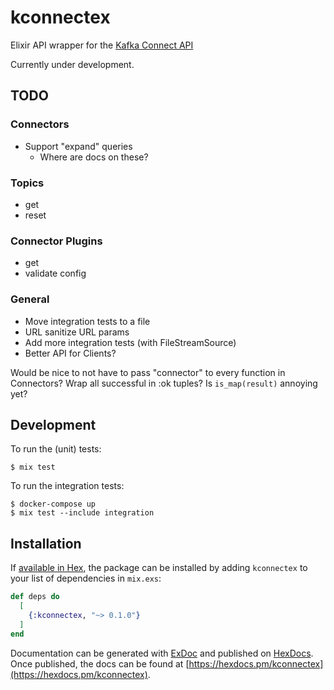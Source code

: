 # kconnectex

Elixir API wrapper for the [Kafka Connect API](https://docs.confluent.io/platform/current/connect/references/restapi.html)

Currently under development.

## TODO

### Connectors
* Support "expand" queries
  * Where are docs on these?

### Topics
* get
* reset

### Connector Plugins
* get
* validate config

### General
* Move integration tests to a file
* URL sanitize URL params
* Add more integration tests (with FileStreamSource)
* Better API for Clients?

Would be nice to not have to pass "connector" to every function in Connectors?
Wrap all successful in :ok tuples? Is `is_map(result)` annoying yet?

## Development

To run the (unit) tests:

```
$ mix test
```

To run the integration tests:

```
$ docker-compose up
$ mix test --include integration
```

## Installation

If [available in Hex](https://hex.pm/docs/publish), the package can be installed
by adding `kconnectex` to your list of dependencies in `mix.exs`:

```elixir
def deps do
  [
    {:kconnectex, "~> 0.1.0"}
  ]
end
```

Documentation can be generated with [ExDoc](https://github.com/elixir-lang/ex_doc)
and published on [HexDocs](https://hexdocs.pm). Once published, the docs can
be found at [https://hexdocs.pm/kconnectex](https://hexdocs.pm/kconnectex).
